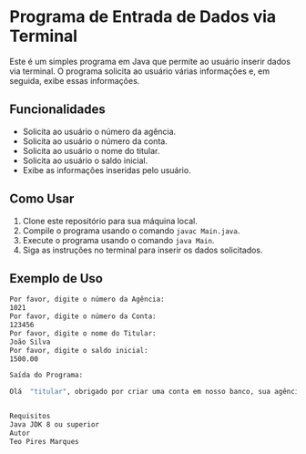 # Programa de Entrada de Dados via Terminal

Este é um simples programa em Java que permite ao usuário inserir dados via terminal. O programa solicita ao usuário várias informações e, em seguida, exibe essas informações.

## Funcionalidades

- Solicita ao usuário o número da agência.
- Solicita ao usuário o número da conta.
- Solicita ao usuário o nome do titular.
- Solicita ao usuário o saldo inicial.
- Exibe as informações inseridas pelo usuário.

## Como Usar

1. Clone este repositório para sua máquina local.
2. Compile o programa usando o comando `javac Main.java`.
3. Execute o programa usando o comando `java Main`.
4. Siga as instruções no terminal para inserir os dados solicitados.

## Exemplo de Uso

```sh
Por favor, digite o número da Agência:
1021
Por favor, digite o número da Conta:
123456
Por favor, digite o nome do Titular:
João Silva
Por favor, digite o saldo inicial:
1500.00

Saída do Programa:

Olá  "titular", obrigado por criar uma conta em nosso banco, sua agência é "agencia", conta "conta" e seu saldo "saldo" já está disponível para saque.


Requisitos
Java JDK 8 ou superior
Autor
Teo Pires Marques

